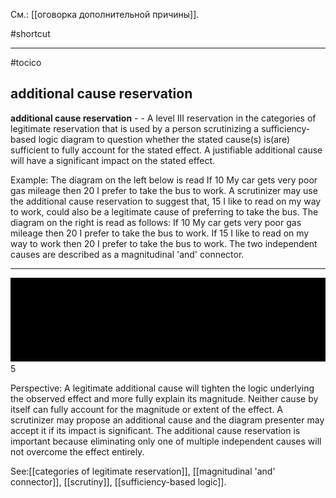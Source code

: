См.: [[оговорка дополнительной причины]].

#shortcut




<hr/>

#tocico

## additional cause reservation

<b>additional cause reservation</b> - - A level III reservation in the categories of legitimate reservation that is used by a person scrutinizing a sufficiency-based logic diagram to question whether the stated cause(s) is(are) sufficient to fully account for the stated effect. A justifiable additional cause will have a significant impact on the stated effect.

Example: The diagram on the left below is read If 10 My car gets very poor gas mileage then 20 I prefer to take the bus to work.  A scrutinizer may use the additional cause reservation to suggest that, 15 I like to read on my way to work, could also be a legitimate cause of preferring to take the bus.  The diagram on the right is read as follows: If 10 My car gets very poor gas mileage then 20 I prefer to take the bus to work. If 15 I like to read on my way to work then 20 I prefer to take the bus to work.  The two independent causes are described as a magnitudinal 'and' connector.    
<hr/>
<img src="./tocico_dictionary_2nd_editio-5_1.png"/>
5 
 

Perspective: A legitimate additional cause will tighten the logic underlying the observed effect and more fully explain its magnitude.  Neither cause by itself can fully account for the magnitude or extent of the effect.  A scrutinizer may propose an additional cause and the diagram presenter may accept it if its impact is significant. The additional cause reservation is important because eliminating only one of multiple independent causes will not overcome the effect entirely. 



See:[[categories of legitimate reservation]], [[magnitudinal 'and' connector]], [[scrutiny]], [[sufficiency-based logic]].
